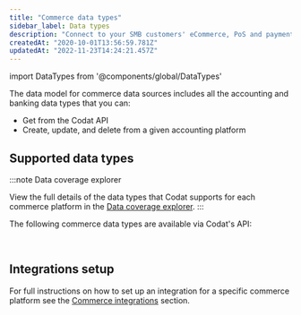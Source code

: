 ```yaml
---
title: "Commerce data types"
sidebar_label: Data types
description: "Connect to your SMB customers' eCommerce, PoS and payment data sources"
createdAt: "2020-10-01T13:56:59.781Z"
updatedAt: "2022-11-23T14:24:21.457Z"
---
```


import DataTypes from '@components/global/DataTypes'

The data model for commerce data sources includes all the accounting and banking data types that you can:

- Get from the Codat API
- Create, update, and delete from a given accounting platform

## Supported data types

:::note Data coverage explorer

View the full details of the data types that Codat supports for each commerce platform in the <a className="external" href="https://knowledge.codat.io/supported-features/commerce?view=tab-by-data-type" target="_blank">Data coverage explorer</a>.
:::

The following commerce data types are available via Codat's API:

<DataTypes category="commerce"/>

<br/>

## Integrations setup

For full instructions on how to set up an integration for a specific commerce platform see the [Commerce integrations](/commerce-api/overview) section.
